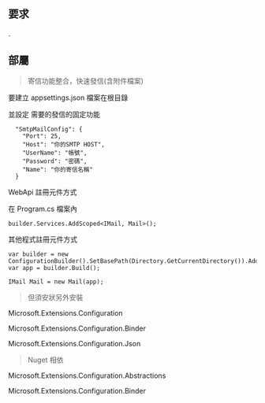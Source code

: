 ## 要求

.

## 部屬

> 寄信功能整合，快速發信(含附件檔案)

要建立 appsettings.json  檔案在根目錄

並設定 需要的發信的固定功能

```
  "SmtpMailConfig": {
    "Port": 25,
    "Host": "你的SMTP HOST",
    "UserName": "帳號",
    "Password": "密碼",
    "Name": "你的寄信名稱"
  }
```

WebApi 註冊元件方式

在 Program.cs 檔案內
```
builder.Services.AddScoped<IMail, Mail>();
```

其他程式註冊元件方式
```
var builder = new ConfigurationBuilder().SetBasePath(Directory.GetCurrentDirectory()).AddJsonFile("appsettings.json");
var app = builder.Build();

IMail Mail = new Mail(app);
```

>但須安狀另外安裝

Microsoft.Extensions.Configuration

Microsoft.Extensions.Configuration.Binder

Microsoft.Extensions.Configuration.Json



>Nuget 相依

Microsoft.Extensions.Configuration.Abstractions

Microsoft.Extensions.Configuration.Binder
